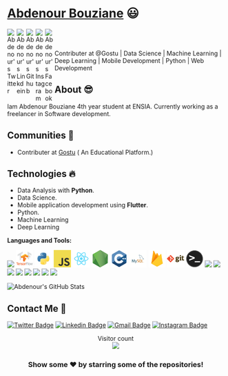  # <a href="https://www.linkedin.com/in/abdenour-bouziane-469225238/">Abdenour Bouziane</a> :smiley:
 
 <a href="https://x.com/abdenour_env" style="background-color:White;">
  <img align="left" alt="Abdenour's Twitter" width="22px" src="https://cdn.jsdelivr.net/npm/simple-icons@v3/icons/twitter.svg" />
</a>
<a href="https://www.linkedin.com/in/abdenour-bouziane-469225238/">
  <img align="left" alt="Abdenour's Linkdein" width="22px" src="https://cdn.jsdelivr.net/npm/simple-icons@v3/icons/linkedin.svg" />
</a>
<a href="https://github.com/AbdenourBouziane">
  <img align="left" alt="Abdenour's Github" width="22px" src="https://cdn.jsdelivr.net/npm/simple-icons@v3/icons/github.svg" />
</a>
<a href="https://www.instagram.com/_abdou911/">
  <img align="left" alt="Abdenour's Instagram" width="22px" src="https://cdn.jsdelivr.net/npm/simple-icons@v3/icons/instagram.svg" />
</a>
<a href="https://www.facebook.com/abdenour.bouziane.9085/">
  <img align="left" alt="Abdenour's Facebook" width="22px" src="https://cdn.jsdelivr.net/npm/simple-icons@v3/icons/facebook.svg" />
</a>

<br/>
<br/>

Contributer at @Gostu | Data Science | Machine Learning | Deep Learning | Mobile Development | Python | Web Development

## About :sunglasses:
Iam Abdenour Bouziane 4th year student at ENSIA. Currently working as a freelancer in Software development.

## Communities :dancers:
- Contributer at [Gostu](https://gostu.net//) ( An Educational Platform.)

## Technologies :fire:
- Data Analysis with **Python**.
- Data Science.
- Mobile application development using **Flutter**.
- Python.
- Machine Learning
- Deep Learning

**Languages and Tools:**  

<code><img height="40" src="https://pytorch.org/assets/images/pytorch-logo.png"></code>
<code><img height="40" src="https://raw.githubusercontent.com/github/explore/80688e429a7d4ef2fca1e82350fe8e3517d3494d/topics/tensorflow/tensorflow.png"></code>
<code><img height="40" src="https://raw.githubusercontent.com/github/explore/80688e429a7d4ef2fca1e82350fe8e3517d3494d/topics/python/python.png"></code>
<code><img height="40" src="https://raw.githubusercontent.com/github/explore/80688e429a7d4ef2fca1e82350fe8e3517d3494d/topics/javascript/javascript.png"></code>
<code><img height="40" src="https://raw.githubusercontent.com/github/explore/80688e429a7d4ef2fca1e82350fe8e3517d3494d/topics/react/react.png"></code>
<code><img height="40" src="https://raw.githubusercontent.com/github/explore/80688e429a7d4ef2fca1e82350fe8e3517d3494d/topics/nodejs/nodejs.png"></code>
<code><img height="40" src="https://raw.githubusercontent.com/github/explore/80688e429a7d4ef2fca1e82350fe8e3517d3494d/topics/cpp/cpp.png"></code>
<code><img height="40" src="https://raw.githubusercontent.com/github/explore/80688e429a7d4ef2fca1e82350fe8e3517d3494d/topics/mysql/mysql.png"></code>
<code><img height="40" src="https://raw.githubusercontent.com/github/explore/80688e429a7d4ef2fca1e82350fe8e3517d3494d/topics/firebase/firebase.png"></code>
<code><img height="40" src="https://raw.githubusercontent.com/github/explore/80688e429a7d4ef2fca1e82350fe8e3517d3494d/topics/git/git.png"></code>
<code><img height="40" src="https://raw.githubusercontent.com/github/explore/80688e429a7d4ef2fca1e82350fe8e3517d3494d/topics/terminal/terminal.png"></code>
<code><img height="40" src="https://github.com/AbdenourBouziane/storage/blob/550de8224fed90a8c48c2d61c50ef264950d9442/flutter.png"></code>
<code><img height="40" src="https://github.com/AbdenourBouziane/storage/blob/550de8224fed90a8c48c2d61c50ef264950d9442/Kotlin.png"></code>
<code><img height="40" src="https://github.com/AbdenourBouziane/storage/blob/550de8224fed90a8c48c2d61c50ef264950d9442/Dart.png"></code>
<code><img height="40" src="https://github.com/AbdenourBouziane/storage/blob/790f312fac35d0e6430a186c41e1eb46d2720d1f/css3.png"></code>
<code><img height="40" src="https://github.com/AbdenourBouziane/storage/blob/790f312fac35d0e6430a186c41e1eb46d2720d1f/html.png"></code>
<code><img height="40" src="https://github.com/AbdenourBouziane/storage/blob/790f312fac35d0e6430a186c41e1eb46d2720d1f/php.png"></code>
<code><img height="40" src="https://github.com/AbdenourBouziane/storage/blob/790f312fac35d0e6430a186c41e1eb46d2720d1f/Python.png"></code>
<code><img height="40" src="https://github.com/AbdenourBouziane/storage/blob/790f312fac35d0e6430a186c41e1eb46d2720d1f/C.png"></code>










<img src="https://github-readme-stats.vercel.app/api?username=AbdenourBouziane&&show_icons=true&theme=radical&line_height=27&v=5&rank_icon=github" alt="Abdenour's GitHub Stats" />



##  Contact Me :speech_balloon:
[![Twitter Badge](https://img.shields.io/badge/-AbdenourBouziane-1ca0f1?style=flat-square&labelColor=1ca0f1&logo=twitter&logoColor=white&link=https://x.com/abdenour_env)](https://x.com/abdenour_env) [![Linkedin Badge](https://img.shields.io/badge/-AbdenourBouziane-blue?style=flat-square&logo=Linkedin&logoColor=white&link=https://www.linkedin.com/in/abdenour-bouziane-469225238//)](https://www.linkedin.com/in/abdenour-bouziane-469225238/) [![Gmail Badge](https://img.shields.io/badge/-bouziabeabdenour18@gmail.com-c14438?style=flat-square&logo=Gmail&logoColor=white&link=mailto:bouzianeabdenour18@gmail.com)](mailto:bouzianeabdenour18@gmail.com) [![Instagram Badge](https://img.shields.io/badge/-@Abdenour-e4405f?style=flat-square&labelColor=f94877&logo=instagram&logoColor=white&link=https://www.instagram.com/_abdou911//)](https://www.instagram.com/_abdou911//)

<p align="center"> 
  Visitor count<br>
  <img src="https://profile-counter.glitch.me/ashwanisng/count.svg" />
</p>


<div align="center">

### Show some ❤️ by starring some of the repositories!

</div>


